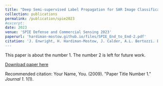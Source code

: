 ```yaml
---
title: "Deep Semi-supervised Label Propagation for SAR Image Classification"
collection: publications
permalink: /publication/spie2023
#excerpt: 
date: 2023
venue: 'SPIE Defense and Commercial Sensing 2023'
paperurl: 'hardiman-mostow.github.io/files/SPIE_End_to_End-2.pdf'
citation: 'J. Enwright, H. Hardiman-Mostow, J. Calder, A.L. Bertozzi. Deep Semi-supervised Label Propagation for SAR Image Classification. _SPIE Defense and Commercial Sensing 2023_, 2023.
---
```

This paper is about the number 1. The number 2 is left for future work.

[Download paper here](http://hardiman-mostow.github.io/files/SPIE_End_to_End-2.pdf)

Recommended citation: Your Name, You. (2009). "Paper Title Number 1." <i>Journal 1</i>. 1(1).
